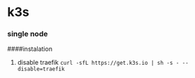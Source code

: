 # k3s
### single node
####instalation
1. disable traefik
   ``curl -sfL https://get.k3s.io | sh -s - --disable=traefik``
